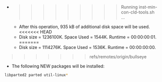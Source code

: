 * >>>>>>>>> Running inst-min-con-cld-tools.sh ...
  * After this operation, 935 kB of additional disk space will be used.
<<<<<<< HEAD
  * Disk size = 1236100K. Space Used = 1544K. Runtime = 00:00:00:01.
=======
  * Disk size = 1114276K. Space Used = 1536K. Runtime = 00:00:00:00.
>>>>>>> refs/remotes/origin/bullseye
  * The following NEW packages will be installed:
  ```bash
libparted2 parted util-linux*
  ```

